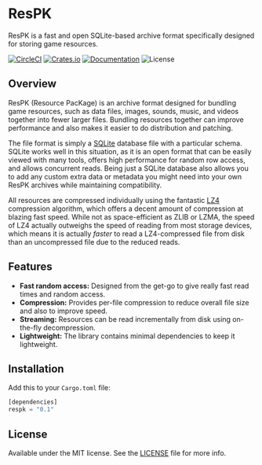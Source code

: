 # ResPK
ResPK is a fast and open SQLite-based archive format specifically designed for storing game resources.

[![CircleCI](https://img.shields.io/circleci/project/github/sagebind/respk.svg)](https://circleci.com/gh/sagebind/respk)
[![Crates.io](https://img.shields.io/crates/v/respk.svg)](https://crates.io/crates/respk)
[![Documentation](https://docs.rs/respk/badge.svg)](https://docs.rs/respk)
![License](https://img.shields.io/badge/license-MIT-blue.svg)

## Overview
ResPK (Resource PacKage) is an archive format designed for bundling game resources, such as data files, images, sounds, music, and videos together into fewer larger files. Bundling resources together can improve performance and also makes it easier to do distribution and patching.

The file format is simply a [SQLite] database file with a particular schema. SQLite works well in this situation, as it is an open format that can be easily viewed with many tools, offers high performance for random row access, and allows concurrent reads. Being just a SQLite database also allows you to add any custom extra data or metadata you might need into your own ResPK archives while maintaining compatibility.

All resources are compressed individually using the fantastic [LZ4] compression algorithm, which offers a decent amount of compression at blazing fast speed. While not as space-efficient as ZLIB or LZMA, the speed of LZ4 actually outweighs the speed of reading from most storage devices, which means it is actually _faster_ to read a LZ4-compressed file from disk than an uncompressed file due to the reduced reads.

## Features
- **Fast random access:** Designed from the get-go to give really fast read times and random access.
- **Compression:** Provides per-file compression to reduce overall file size and also to improve speed.
- **Streaming:** Resources can be read incrementally from disk using on-the-fly decompression.
- **Lightweight:** The library contains minimal dependencies to keep it lightweight.

## Installation
Add this to your `Cargo.toml` file:

```rust
[dependencies]
respk = "0.1"
```

## License
Available under the MIT license. See the [LICENSE](LICENSE) file for more info.


[LZ4]: https://github.com/lz4/lz4
[SQLite]: https://sqlite.org
